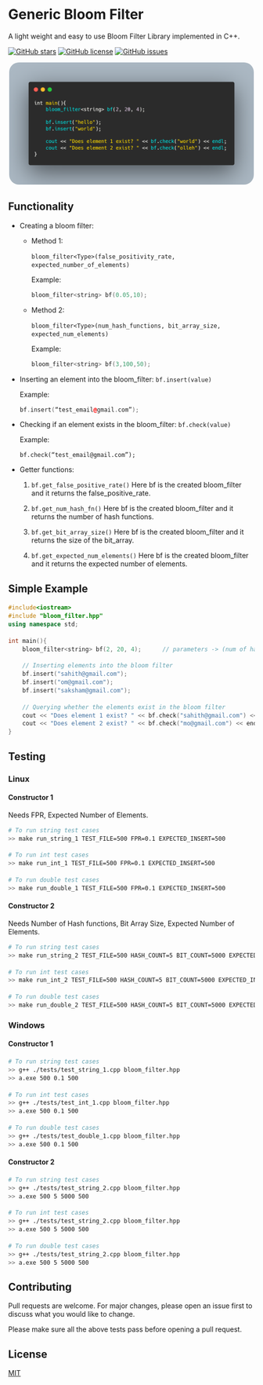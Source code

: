 # Generic Bloom Filter
A light weight and easy to use Bloom Filter Library implemented in C++.

[![GitHub stars](https://img.shields.io/github/stars/Sahith02/Bloom-Filter-CPP)](https://github.com/Sahith02/Bloom-Filter-CPP/stargazers)
[![GitHub license](https://img.shields.io/github/license/Sahith02/Bloom-Filter-CPP)](https://github.com/Sahith02/Bloom-Filter-CPP)
[![GitHub issues](https://img.shields.io/github/issues/Sahith02/Bloom-Filter-CPP)](https://github.com/Sahith02/Bloom-Filter-CPP/issues)
<p align="center"><img src="./images/bloom-filter.png" width="500px" style="border-radius: 20px;"><p>


## Functionality
* Creating a bloom filter:
	* Method 1:
		
		`bloom_filter<Type>(false_positivity_rate, expected_number_of_elements)`
		
		Example:
		```cpp
		bloom_filter<string> bf(0.05,10);
		```

	 * Method 2:
	
		`bloom_filter<Type>(num_hash_functions, bit_array_size, expected_num_elements)`
		
		Example:
		```cpp
		bloom_filter<string> bf(3,100,50);
		```

* Inserting an element into the bloom_filter: `bf.insert(value)`
	
	Example:
	```cpp
	bf.insert(“test_email@gmail.com”);
	```

* Checking if an element exists in the bloom_filter: `bf.check(value)`
	
	Example:
	```
	bf.check(“test_email@gmail.com”);
	```

* Getter functions:
	 1. `bf.get_false_positive_rate()`
	 Here bf is the created bloom_filter and it returns the false_positive_rate.

	 2. `bf.get_num_hash_fn()`
	 Here bf is the created bloom_filter and it returns the number of hash functions.

	 3. `bf.get_bit_array_size()`
	 Here bf is the created bloom_filter and it returns the size of the bit_array.

	 4. `bf.get_expected_num_elements()`
	 Here bf is the created bloom_filter and it returns the expected number of elements.


## Simple Example
```cpp
#include<iostream>
#include "bloom_filter.hpp"
using namespace std;

int main(){
	bloom_filter<string> bf(2, 20, 4);		// parameters -> (num of hash functions, bit array size, expected num of elements)

	// Inserting elements into the bloom filter
	bf.insert("sahith@gmail.com");
	bf.insert("om@gmail.com");
	bf.insert("saksham@gmail.com");

	// Querying whether the elements exist in the bloom filter
	cout << "Does element 1 exist? " << bf.check("sahith@gmail.com") << endl;	// true
	cout << "Does element 2 exist? " << bf.check("mo@gmail.com") << endl;		// false
}
```

## Testing
### Linux
#### Constructor 1
Needs FPR, Expected Number of Elements.
```bash
# To run string test cases
>> make run_string_1 TEST_FILE=500 FPR=0.1 EXPECTED_INSERT=500

# To run int test cases
>> make run_int_1 TEST_FILE=500 FPR=0.1 EXPECTED_INSERT=500

# To run double test cases
>> make run_double_1 TEST_FILE=500 FPR=0.1 EXPECTED_INSERT=500
```

#### Constructor 2
Needs Number of Hash functions, Bit Array Size, Expected Number of Elements.
```bash
# To run string test cases
>> make run_string_2 TEST_FILE=500 HASH_COUNT=5 BIT_COUNT=5000 EXPECTED_INSERT=500

# To run int test cases
>> make run_int_2 TEST_FILE=500 HASH_COUNT=5 BIT_COUNT=5000 EXPECTED_INSERT=500

# To run double test cases
>> make run_double_2 TEST_FILE=500 HASH_COUNT=5 BIT_COUNT=5000 EXPECTED_INSERT=500
```

### Windows
#### Constructor 1
```bash
# To run string test cases
>> g++ ./tests/test_string_1.cpp bloom_filter.hpp
>> a.exe 500 0.1 500

# To run int test cases
>> g++ ./tests/test_int_1.cpp bloom_filter.hpp
>> a.exe 500 0.1 500

# To run double test cases
>> g++ ./tests/test_double_1.cpp bloom_filter.hpp
>> a.exe 500 0.1 500
```

#### Constructor 2
```bash
# To run string test cases
>> g++ ./tests/test_string_2.cpp bloom_filter.hpp
>> a.exe 500 5 5000 500

# To run int test cases
>> g++ ./tests/test_string_2.cpp bloom_filter.hpp
>> a.exe 500 5 5000 500

# To run double test cases
>> g++ ./tests/test_string_2.cpp bloom_filter.hpp
>> a.exe 500 5 5000 500
```

## Contributing
Pull requests are welcome. For major changes, please open an issue first to discuss what you would like to change.

Please make sure all the above tests pass before opening a pull request.

## License
[MIT](https://github.com/Sahith02/Bloom-Filter-CPP/blob/master/LICENSE)
